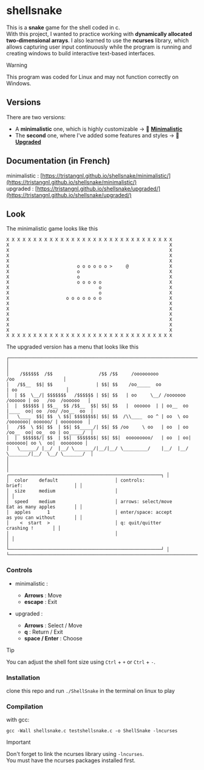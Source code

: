 # shellsnake
This is a **snake** game for the shell coded in c.  
With this project, I wanted to practice working with **dynamically allocated two-dimensional arrays**.
I also learned to use the **ncurses** library, which allows capturing user input continuously while the program is running and creating windows to build interactive text-based interfaces.
>[!WARNING]
>This program was coded for Linux and may not function correctly on Windows.

## Versions

There are two versions:

- A **minimalistic** one, which is highly customizable -> 📁 [**Minimalistic**](https://github.com/tristangnl/shellsnake/tree/main/minimalistic)
- The **second** one, where I've added some features and styles -> 📁 [**Upgraded**](https://github.com/tristangnl/shellsnake/tree/main/upgraded)

## Documentation (in French)
minimalistic : [https://tristangnl.github.io/shellsnake/minimalistic/](https://tristangnl.github.io/shellsnake/minimalistic/)  
upgraded : [https://tristangnl.github.io/shellsnake/upgraded/](https://tristangnl.github.io/shellsnake/upgraded/)

## Look
The minimalistic game looks like this

```
X X X X X X X X X X X X X X X X X X X X X X X X X X X X X X X  
X                                                           X  
X                                                           X  
X                                                           X  
X                                                           X  
X                         o o o o o o >     @               X  
X                         o                                 X  
X                         o                                 X  
X                         o o o o o                         X  
X                                 o                         X  
X                                 o                         X  
X                     o o o o o o o                         X  
X                                                           X  
X                                                           X  
X                                                           X  
X                                                           X  
X                                                           X  
X                                                           X  
X X X X X X X X X X X X X X X X X X X X X X X X X X X X X X X  
```
The upgraded version has a menu that looks like this

```
┌──────────────────────────────────────────────────────────────────────────────────────────────────┐
│                                                                                                  │
│    /$$$$$$  /$$                 /$$ /$$     /ooooooooo                      /oo                  │
│   /$$__  $$| $$                | $$| $$    /oo_____  oo                    | oo                  │
│  | $$  \__/| $$$$$$$   /$$$$$$ | $$| $$   | oo     \__/ /ooooooo   /oooooo | oo   /oo  /oooooo   │
│  |  $$$$$$ | $$__  $$ /$$__  $$| $$| $$   |  oooooo  | | oo__  oo |____  oo| oo  /oo/ /oo__  oo  │
│   \____  $$| $$  \ $$| $$$$$$$$| $$| $$  /\\____  oo ^ | oo  \ oo  /ooooooo| oooooo/ | oooooooo  │
│   /$$  \ $$| $$  | $$| $$_____/| $$| $$ /oo     \ oo   | oo  | oo /oo__  oo| oo_  oo | oo_____/  │
│  |  $$$$$$/| $$  | $$|  $$$$$$$| $$| $$|  ooooooooo/   | oo  | oo|  ooooooo| oo \  oo|  oooooooo │
│   \______/ |__/  |__/ \_______/|__/|__/ \_________/    |__/  |__/ \_______/|__/  \__/ \_______/  │
│                                                                                                  │
│                                       ┌────────────────────────────────────────────────────────┐ │
│  color    default                     │ controls:                     brief:                   │ │
│  size     medium                      │                                                        │ │
│  speed    medium                      │ arrows: select/move           Eat as many apples       │ │
│  apples      1                        │ enter/space: accept           as you can without       │ │
│    <  start  >                        │ q: quit/quitter                       crashing !       │ │
│                                       │                                                        │ │
│                                       └────────────────────────────────────────────────────────┘ │
└──────────────────────────────────────────────────────────────────────────────────────────────────┘
```

### Controls

* minimalistic :
  * **Arrows** : Move
  * **escape** : Exit

* upgraded :
  * **Arrows** : Select / Move
  * **q** : Return / Exit
  * **space / Enter** : Choose

> [!TIP]  
> You can adjust the shell font size using `Ctrl` + `+` or `Ctrl` + `-`.



### Installation
clone this repo and run ```./ShellSnake``` in the terminal on linux to play

### Compilation
with gcc:

```gcc -Wall shellsnake.c testshellsnake.c -o ShellSnake -lncurses```
  
> [!IMPORTANT]  
> Don't forget to link the ncurses library using ```-lncurses```.  
> You must have the ncurses packages installed first.

